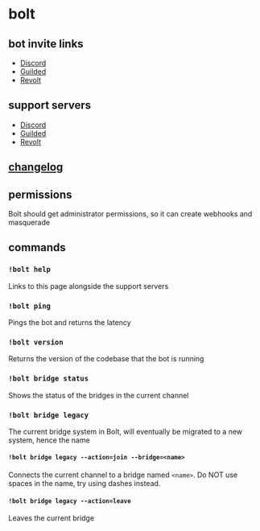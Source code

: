 # bolt

## bot invite links

- [Discord](https://discord.com/api/oauth2/authorize?client_id=946939274434080849&permissions=8&scope=bot)
- [Guilded](https://www.guilded.gg/b/9fc1c387-fda8-47cd-b5ec-2de50c03cd64)
- [Revolt](https://app.revolt.chat/bot/01G1Y9M6G254VWBF41W3N5DQY5)

## support servers

- [Discord](https://discord.gg/eGq7uhtJDx)
- [Guilded](https://www.guilded.gg/i/kamX0vek)
- [Revolt](https://app.revolt.chat/invite/tpGKXcqk)

## [changelog](/changelog.md)

## permissions

Bolt should get administrator permissions, so it can create webhooks and masquerade

## commands

### `!bolt help`

Links to this page alongside the support servers

### `!bolt ping`

Pings the bot and returns the latency

### `!bolt version`

Returns the version of the codebase that the bot is running

### `!bolt bridge status`

Shows the status of the bridges in the current channel

### `!bolt bridge legacy`

The current bridge system in Bolt, will eventually be migrated to a new system, hence the name

#### `!bolt bridge legacy --action=join --bridge=<name>`

Connects the current channel to a bridge named `<name>`. Do NOT use spaces in the name, try using dashes instead.

#### `!bolt bridge legacy --action=leave`

Leaves the current bridge
